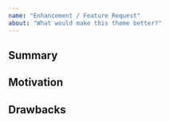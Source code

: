 ```yaml
---
name: "Enhancement / Feature Request"
about: "What would make this theme better?"
---
```


<!--
  Before opening a new issue please search all issues at
  https://github.com/webprotime/webprotime-jekyll-theme/issues to avoid duplication.
-->

## Summary

<!--
  A short explanation of the enhancement or feature.
-->

## Motivation

<!--
  Why do you want to see this feature in the theme?
  What use cases does it support?

  NOTE: This theme has been designed as a base for you to customize and fit
  your site's unique needs. If a feature is not something most people will use,
  it likely won't be considered. When in doubt ask.
-->

## Drawbacks

<!--
  Why should this enhancement or feature **not** be considered?
-->
